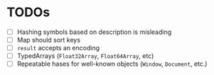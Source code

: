 # TODOs

- [ ] Hashing symbols based on description is misleading
- [ ] Map should sort keys
- [ ] `result` accepts an encoding
- [ ] TypedArrays (`Float32Array`, `Float64Array`, etc)
- [ ] Repeatable hases for well-known objects (`Window`, `Document`, etc.)